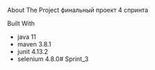 About The Project
финальный проект 4 спринта

Built With

* java 11
* maven 3.8.1
* junit 4.13.2
* selenium 4.8.0#   S p r i n t _ 3  
 